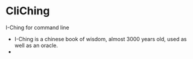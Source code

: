 CliChing
========

I-Ching for command line

* I-Ching is a chinese book of wisdom, almost 3000 years old, used as well as an oracle.
* 

